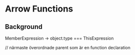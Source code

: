 # Arrow Functions

## Background

MemberExpression -> object.type === ThisExpression

// närmaste överordnade parent som är en function declaration


